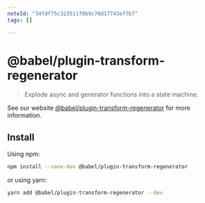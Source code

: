 ```yaml
---
noteId: "34fdf75c323511f0b9c70d17743ef7b7"
tags: []

---
```


# @babel/plugin-transform-regenerator

> Explode async and generator functions into a state machine.

See our website [@babel/plugin-transform-regenerator](https://babeljs.io/docs/babel-plugin-transform-regenerator) for more information.

## Install

Using npm:

```sh
npm install --save-dev @babel/plugin-transform-regenerator
```

or using yarn:

```sh
yarn add @babel/plugin-transform-regenerator --dev
```
